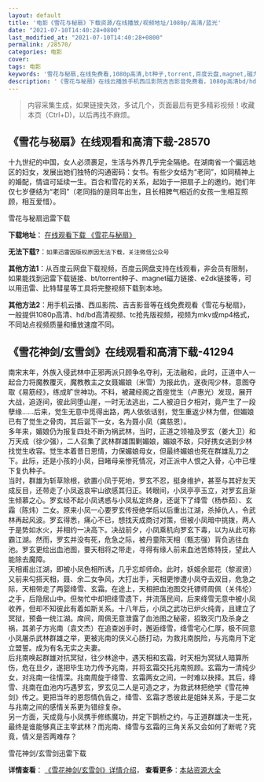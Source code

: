 ```yaml
---
layout: default
title: '电影《雪花与秘扇》下载资源/在线播放/视频地址/1080p/高清/蓝光'
date: "2021-07-10T14:40:28+0800"
last_modified_at: "2021-07-10T14:40:28+0800"
permalink: /28570/
categories: 电影
cover:
tags: 电影
keywords: '雪花与秘扇,在线免费看,1080p高清,bt种子,torrent,百度云盘,magnet,磁力链,迅雷下载资源'
description: '《雪花与秘扇》在线云播放手机西瓜影院吉吉影音免费看，1080p高清bd/hd未删减完整版和tc抢先枪版，mkv/mp4格式，附带bt/torrent种子、magnet/磁力链、百度云盘、网盘资源迅雷下载链接'
---
```


>内容采集生成，如果链接失效，多试几个，页面最后有更多精彩视频！收藏本页（Ctrl+D)，以后再找不麻烦。


## 《雪花与秘扇》在线观看和高清下载-28570

十九世纪的中国，女人必须裹足，生活与外界几乎完全隔绝。在湖南省一个偏远地区的妇女，发展出她们独特的沟通密码：女书。有些少女结为&ldquo;老同”，如同精神上的婚配，情谊可延续一生。百合和雪花的关系，起始于一把扇子上的邀约。她们年仅七岁便结为“老同”（老同指的是同年出生，且长相脾气相近的女孩一生相互照顾，相互爱惜）。


雪花与秘扇迅雷下载

**下载地址**： [在线观看下载 《雪花与秘扇》](https://www.993dy.com//vod-detail-id-19930.html) 


**无法下载?**：`如果迅雷因版权原因无法下载，关注微信公众号 `

**其他方法1**：从百度云网盘下载视频，百度云网盘支持在线观看，非会员有限制，如果能找到迅雷下载链接、bt/torrent种子、magnet磁力链接、e2dk链接等，可以用迅雷、比特彗星等工具将完整视频下载到本地。

**其他方法2**：用手机云播、西瓜影院、吉吉影音等在线免费观看《雪花与秘扇》，一般提供1080p高清、hd/bd高清视频、tc抢先版视频，视频为mkv或mp4格式，不同站点视频质量和播放速度不同。


## 《雪花神剑/玄雪剑》在线观看和高清下载-41294

南宋末年，外族入侵武林中正邪两派只顾争名夺利，无法融和，此时，正道中人一起合力将魔教覆灭，魔教教主之女聂媚娘（米雪）为报此仇，遂夜闯少林，意图夺取《易筋经》，练成旷世神功。不料，被藏经阁之首座觉生（卢惠光）发现，展开大战，追逐间，彼此同堕山崖，一时无法逃出，二人被迫日夕相对，竟产生了一段孽缘&hellip;…后来，觉生无意中觅得出路，两人依依话别，觉生重返少林为僧，但媚娘已有了觉生之骨肉，其后诞下一女，名为聂小凤（龚慈恩）。<br />多年来，媚娘仍为报复四处不断为祸武林，当时，正道之领袖及罗玄（姜大卫）和万天成（徐少强），二人召集了武林群雄围剿媚娘，媚娘不敌，只好携女逃到少林找觉生收容。觉生本着昔日恩情，力保媚娘母女，但最终媚娘也死在群雄乱刀之下。此际，还是小孩的小凤，目睹母亲惨死情况，对正派中人恨之入骨，心中已埋下复仇种子。<br />当时，群雄为斩草除根，欲置小凤于死地，罗玄不忍，挺身维护，甚至与其好友天成反目，还带走了小凤返哀牢山欲感其归正。转眼间，小凤亭亭玉立，对罗玄且渐生倾慕之心。罗玄经不起小凤诱惑与小凤私定终身，还诞下了绛雪（杨恭茹）、玄霜（陈炜）二女。原来小凤一心要罗玄传授绝学后以后重出江湖，杀掉仇人，令武林再起风波。罗玄得悉，痛心不已，想找天成商讨对策，但被小凤暗中挑拨，两人于是势如水火，并相约一决高下。决战前夕，小凤乘机向罗玄下毒，以为从此可称霸江湖。然而，罗玄并没有死，危急之际，被丹童陈天相（甄志强）背负逃往血池。罗玄更绘出血池图，要天相将之带走，寻得有缘人前来血池苦练特技，望此人能除去魔障。<br />天相甫出江湖，即被小凤色相所诱，几乎忘却师命。此时，妖姬余罂花（黎淑贤）又前来勾搭天相，聂、余二女争风，大打出手，天相更惨遭小凤夺去双目，危急之际，天相带走了两婴绛雪、玄霜。在途上，天相把血池图交托镖师周佩（关伟伦）之手，后隐居山中。但匆忙中却把绛雪遗下，并流落民间，后来绛雪无意中被小凤收养，但却不知彼此有着如斯关系。十八年后，小凤之武功已炉火纯青，且建立了冥狱，预备一统江湖。席间，周佩无意泄露了血池图之秘密，招致灭门及杀身之祸，其弟子方兆南（袁文杰）在追查凶手时，邂逅绛雪，绛雪宅心仁厚，极不同意小凤屠杀武林群雄之举，更被兆南的侠义心肠打动，为救兆南脱险，与兆南月下定立盟誓。成为有名无实之夫妻。<br />后兆南唤起群雄对抗冥狱，往少林途中，遇天相和玄霜，时天相为冥狱人暗算所伤，危在旦夕，遂把毕生功力传予兆南，并将玄霜交托兆南照顾。玄霜为一清纯少女，对兆南一往情深。兆南周旋于绛雪、玄霜两女之间，一时难以抉择。其后，绛雪、兆南在血池内巧遇罗玄，罗玄见二人是可造之才，为救武林把绝学《雪花神剑》传之。更把当年的恩怨情仇告之，绛雪、玄霜才悉彼此是姐妹关系，于是二女与兆南之间的感情关系更为错综复杂。<br />另一方面，天成竟与小凤携手修练魔功，并定下鹊桥之约，与正道群雄决一生死，最终是谁能够真正主宰武林？而兆南、绛雪与玄霜的三角关系又会如何了断呢？究竟，情义是否两难存？


雪花神剑/玄雪剑迅雷下载

**详情查看**： [《雪花神剑/玄雪剑》详情介绍](/movie/41294/)， **查看更多**：[本站资源大全](/movie/t/all/)

